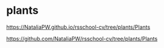 # plants
https://NataliaPW.github.io/rsschool-cv/tree/plants/Plants

https://github.com/NataliaPW/rsschool-cv/tree/plants/Plants
